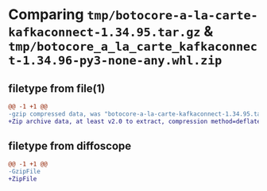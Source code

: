 # Comparing `tmp/botocore-a-la-carte-kafkaconnect-1.34.95.tar.gz` & `tmp/botocore_a_la_carte_kafkaconnect-1.34.96-py3-none-any.whl.zip`

## filetype from file(1)

```diff
@@ -1 +1 @@
-gzip compressed data, was "botocore-a-la-carte-kafkaconnect-1.34.95.tar", last modified: Wed May  1 01:06:25 2024, max compression
+Zip archive data, at least v2.0 to extract, compression method=deflate
```

## filetype from diffoscope

```diff
@@ -1 +1 @@
-GzipFile
+ZipFile
```

